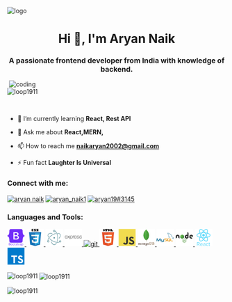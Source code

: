 ![logo](![https://thumbor.autonomous.ai/p3fyyZZVnqcSmUKgVl_3TWwYZnU=/1600x900/smart/filters:format(webp)/https://storage.googleapis.com/s3-autonomous-upgrade-3/static/upload/images/new_post/guide-to-a-pro-gaming-setup-3904-1643344819313.jpg)

<h1 align="center">Hi 👋, I'm Aryan Naik</h1>
<h3 align="center">A passionate frontend developer from India with knowledge of backend.</h3>

<img align="right" alt="coding" width="500" src="https://cdn.dribbble.com/users/2459439/screenshots/5314041/gamerpeople1_3.gif"  >

<p align="left"> <img src="https://komarev.com/ghpvc/?username=loop1911&label=Profile%20views&color=0e75b6&style=flat" alt="loop1911" /> </p>

<p align="left"> <a href="https://twitter.com/" target="blank"><img src="https://img.shields.io/twitter/follow/?logo=twitter&style=for-the-badge" alt="" /></a> </p>

- 🌱 I’m currently learning **React, Rest API**

- 💬 Ask me about **React,MERN,**

- 📫 How to reach me **naikaryan2002@gmail.com**

- ⚡ Fun fact **Laughter Is Universal**

<h3 align="left">Connect with me:</h3>
<p align="left">
<a href="https://linkedin.com/in/aryan naik" target="blank"><img align="center" src="https://raw.githubusercontent.com/rahuldkjain/github-profile-readme-generator/master/src/images/icons/Social/linked-in-alt.svg" alt="aryan naik" height="30" width="40" /></a>
<a href="https://instagram.com/aryan_naik1" target="blank"><img align="center" src="https://raw.githubusercontent.com/rahuldkjain/github-profile-readme-generator/master/src/images/icons/Social/instagram.svg" alt="aryan_naik1" height="30" width="40" /></a>
<a href="https://discord.gg/aryan19#3145" target="blank"><img align="center" src="https://raw.githubusercontent.com/rahuldkjain/github-profile-readme-generator/master/src/images/icons/Social/discord.svg" alt="aryan19#3145" height="30" width="40" /></a>
</p>

<h3 align="left">Languages and Tools:</h3>
<p align="left"> <a href="https://getbootstrap.com" target="_blank" rel="noreferrer"> <img src="https://raw.githubusercontent.com/devicons/devicon/master/icons/bootstrap/bootstrap-plain-wordmark.svg" alt="bootstrap" width="40" height="40"/> </a> <a href="https://www.w3schools.com/css/" target="_blank" rel="noreferrer"> <img src="https://raw.githubusercontent.com/devicons/devicon/master/icons/css3/css3-original-wordmark.svg" alt="css3" width="40" height="40"/> </a> <a href="https://www.electronjs.org" target="_blank" rel="noreferrer"> <img src="https://raw.githubusercontent.com/devicons/devicon/master/icons/electron/electron-original.svg" alt="electron" width="40" height="40"/> </a> <a href="https://expressjs.com" target="_blank" rel="noreferrer"> <img src="https://raw.githubusercontent.com/devicons/devicon/master/icons/express/express-original-wordmark.svg" alt="express" width="40" height="40"/> </a> <a href="https://git-scm.com/" target="_blank" rel="noreferrer"> <img src="https://www.vectorlogo.zone/logos/git-scm/git-scm-icon.svg" alt="git" width="40" height="40"/> </a> <a href="https://www.w3.org/html/" target="_blank" rel="noreferrer"> <img src="https://raw.githubusercontent.com/devicons/devicon/master/icons/html5/html5-original-wordmark.svg" alt="html5" width="40" height="40"/> </a> <a href="https://developer.mozilla.org/en-US/docs/Web/JavaScript" target="_blank" rel="noreferrer"> <img src="https://raw.githubusercontent.com/devicons/devicon/master/icons/javascript/javascript-original.svg" alt="javascript" width="40" height="40"/> </a> <a href="https://www.mongodb.com/" target="_blank" rel="noreferrer"> <img src="https://raw.githubusercontent.com/devicons/devicon/master/icons/mongodb/mongodb-original-wordmark.svg" alt="mongodb" width="40" height="40"/> </a> <a href="https://www.mysql.com/" target="_blank" rel="noreferrer"> <img src="https://raw.githubusercontent.com/devicons/devicon/master/icons/mysql/mysql-original-wordmark.svg" alt="mysql" width="40" height="40"/> </a> <a href="https://nodejs.org" target="_blank" rel="noreferrer"> <img src="https://raw.githubusercontent.com/devicons/devicon/master/icons/nodejs/nodejs-original-wordmark.svg" alt="nodejs" width="40" height="40"/> </a> <a href="https://reactjs.org/" target="_blank" rel="noreferrer"> <img src="https://raw.githubusercontent.com/devicons/devicon/master/icons/react/react-original-wordmark.svg" alt="react" width="40" height="40"/> </a> <a href="https://www.typescriptlang.org/" target="_blank" rel="noreferrer"> <img src="https://raw.githubusercontent.com/devicons/devicon/master/icons/typescript/typescript-original.svg" alt="typescript" width="40" height="40"/> </a> </p>

<p><img align="left" src="https://github-readme-stats.vercel.app/api/top-langs?username=loop1911&show_icons=true&locale=en&layout=compact" alt="loop1911" /></p>

<p>&nbsp;<img align="center" src="https://github-readme-stats.vercel.app/api?username=loop1911&show_icons=true&locale=en" alt="loop1911" /></p>

<p><img align="center" src="https://github-readme-streak-stats.herokuapp.com/?user=loop1911&" alt="loop1911" /></p>
